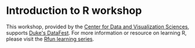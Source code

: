 # Introduction to R workshop 

<!-- badges: start -->

<!-- badges: end -->

This workshop, provided by the [Center for Data and Visualization Sciences](https://library.duke.edu/data), supports [Duke's DataFest](https://dukestatsci.github.io/datafest/). For more information or resource on learning R, please visit the [Rfun learning series](https://Rfun.library.duke.edu).
